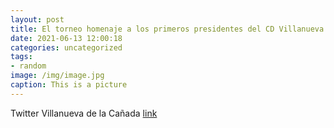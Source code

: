 ```yaml
---
layout: post
title: El torneo homenaje a los primeros presidentes del CD Villanueva de la Cañada ⚽, Nazario Álvarez y Santiago Aparicio, ha comenzad...
date: 2021-06-13 12:00:18
categories: uncategorized
tags:
- random
image: /img/image.jpg
caption: This is a picture
---
```

Twitter Villanueva de la Cañada [link](https://twitter.com/AytoVDLCanada/status/1404004099616612355)
